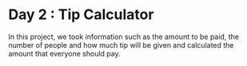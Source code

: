 # Day 2 : Tip Calculator
In this project, we took information such as the amount to be paid, the number of people and how much tip will be given and calculated the amount that everyone should pay.
